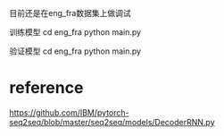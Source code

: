 目前还是在eng_fra数据集上做调试

训练模型
cd eng_fra
python main.py

验证模型
cd eng_fra
python main.py


# reference
https://github.com/IBM/pytorch-seq2seq/blob/master/seq2seq/models/DecoderRNN.py
